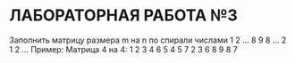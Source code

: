 # ЛАБОРАТОРНАЯ РАБОТА №3
Заполнить матрицу размера m на n по спирали числами 1 2 ... 8 9 8 ... 2 1 2 ...
Пример:
Матрица 4 на 4:
1  2  3  4
6  5  4  5
7  2  3  6
8  9  8  7
